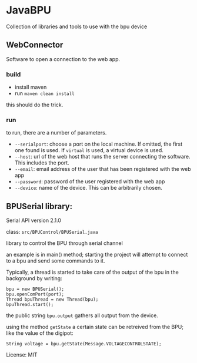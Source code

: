 # JavaBPU

Collection of libraries and tools to use with the bpu device

## WebConnector

Software to open a connection to the web app. 

### build

- install maven
- run `maven clean install`

this should do the trick.

### run

to run, there are a number of parameters. 

- `--serialport`: choose a port on the local machine. If omitted, the first one found is used. If `virtual` is used, a virtual device is used.
- `--host`: url of the web host that runs the server connecting the software. This includes the port.
- `--email`: email address of the user that has been registered with the web app
- `--password`: password of the user registered with the web app  
- `--device`: name of the device. This can be arbitrarily chosen.
 

## BPUSerial library:

Serial API version 2.1.0

class: 
`src/BPUControl/BPUSerial.java`

library to control the BPU through serial channel

an example is in main() method; starting the project will attempt to connect to a bpu and send some commands to it.

Typically, a thread is started to take care of the output of the bpu in the background by writing:

```
bpu = new BPUSerial();
bpu.openComPort(port);
Thread bpuThread = new Thread(bpu);
bpuThread.start();
```

the public string `bpu.output` gathers all output from the device. 

using the method `getState` a certain state can be retreived from the BPU; like the value of the digipot:

```
String voltage = bpu.getState(Message.VOLTAGECONTROLSTATE);
```

License: MIT
